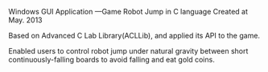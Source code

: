 Windows GUI Application —Game Robot Jump in C language   Created at May. 2013

Based on Advanced C Lab Library(ACLLib), and applied its API to the game.       

Enabled users to control robot jump under natural gravity between short continuously-falling boards to avoid falling and eat gold coins. 
